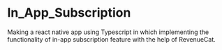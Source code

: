 # In_App_Subscription
Making a react native app using Typescript in which implementing the functionality of in-app subscription feature with the help of RevenueCat. 
